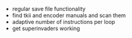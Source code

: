- regular save file functionality
- find tkii and encoder manuals and scan them
- adaptive number of instructions per loop
- get superinvaders working
